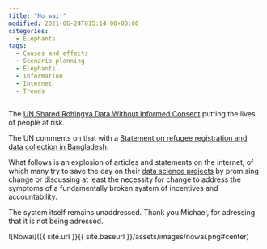```yaml
---
title: "No wai!"
modified: 2021-06-24T015:14:00+00:00
categories:
  - Elephants
tags:
  - Causes and effects
  - Scenario planning
  - Elephants
  - Information
  - Internet
  - Trends
---
```


The [UN Shared Rohingya Data Without Informed Consent](https://www.hrw.org/news/2021/06/15/un-shared-rohingya-data-without-informed-consent) putting the lives of people at risk.

The UN comments on that with a [Statement on refugee registration and data collection in Bangladesh](https://www.unhcr.org/en-us/news/press/2021/6/60c85a7b4/news-comment-statement-refugee-registration-data-collection-bangladesh.html).

What follows is an explosion of articles and statements on the internet, of which many try to save the day on their [data science projects](https://github.com/tymyrddin/orchard/blob/main/threat-modelling/DA-threat-model/adversaries/Data-scientists.md) by promising change or discussing at least the necessity for change to address the symptoms of a fundamentally broken system of incentives and accountability.

The system itself remains unaddressed. Thank you Michael, for adressing that it is not being adressed.

![Nowai]({{ site.url }}{{ site.baseurl }}/assets/images/nowai.png#center)